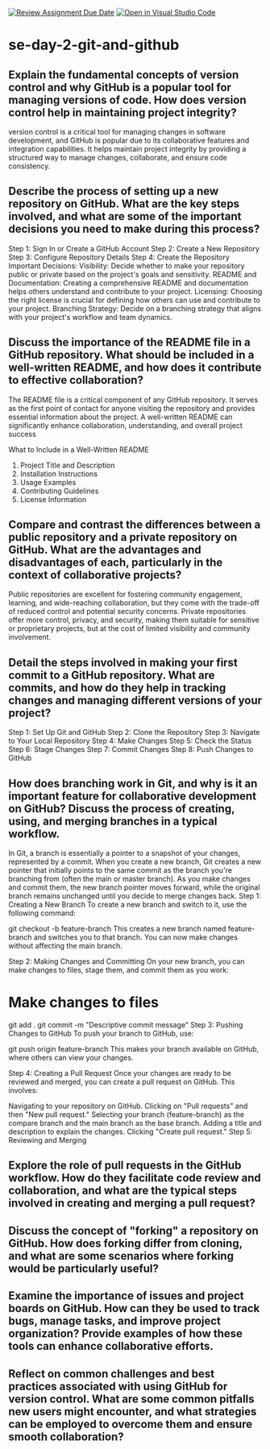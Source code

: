 [![Review Assignment Due Date](https://classroom.github.com/assets/deadline-readme-button-22041afd0340ce965d47ae6ef1cefeee28c7c493a6346c4f15d667ab976d596c.svg)](https://classroom.github.com/a/8wgCKhpZ)
[![Open in Visual Studio Code](https://classroom.github.com/assets/open-in-vscode-2e0aaae1b6195c2367325f4f02e2d04e9abb55f0b24a779b69b11b9e10269abc.svg)](https://classroom.github.com/online_ide?assignment_repo_id=18386840&assignment_repo_type=AssignmentRepo)
# se-day-2-git-and-github
## Explain the fundamental concepts of version control and why GitHub is a popular tool for managing versions of code. How does version control help in maintaining project integrity?
version control is a critical tool for managing changes in software development, and GitHub is popular due to its collaborative features and integration capabilities. It helps maintain project integrity by providing a structured way to manage changes, collaborate, and ensure code consistency.

## Describe the process of setting up a new repository on GitHub. What are the key steps involved, and what are some of the important decisions you need to make during this process?
Step 1: Sign In or Create a GitHub Account
Step 2: Create a New Repository
Step 3: Configure Repository Details
Step 4: Create the Repository
Important Decisions:
Visibility: Decide whether to make your repository public or private based on the project's goals and sensitivity.
README and Documentation: Creating a comprehensive README and documentation helps others understand and contribute to your project.
Licensing: Choosing the right license is crucial for defining how others can use and contribute to your project.
Branching Strategy: Decide on a branching strategy that aligns with your project's workflow and team dynamics.


## Discuss the importance of the README file in a GitHub repository. What should be included in a well-written README, and how does it contribute to effective collaboration?
The README file is a critical component of any GitHub repository. It serves as the first point of contact for anyone visiting the repository and provides essential information about the project. A well-written README can significantly enhance collaboration, understanding, and overall project success

What to Include in a Well-Written README
1. Project Title and Description
2. Installation Instructions
3. Usage Examples
4. Contributing Guidelines
5. License Information

## Compare and contrast the differences between a public repository and a private repository on GitHub. What are the advantages and disadvantages of each, particularly in the context of collaborative projects?
 Public repositories are excellent for fostering community engagement, learning, and wide-reaching collaboration, but they come with the trade-off of reduced control and potential security concerns. Private repositories offer more control, privacy, and security, making them suitable for sensitive or proprietary projects, but at the cost of limited visibility and community involvement. 

## Detail the steps involved in making your first commit to a GitHub repository. What are commits, and how do they help in tracking changes and managing different versions of your project?
Step 1: Set Up Git and GitHub
Step 2: Clone the Repository 
Step 3: Navigate to Your Local Repository
Step 4: Make Changes
Step 5: Check the Status
Step 6: Stage Changes
Step 7: Commit Changes
Step 8: Push Changes to GitHub

## How does branching work in Git, and why is it an important feature for collaborative development on GitHub? Discuss the process of creating, using, and merging branches in a typical workflow.
In Git, a branch is essentially a pointer to a snapshot of your changes, represented by a commit. When you create a new branch, Git creates a new pointer that initially points to the same commit as the branch you're branching from (often the main or master branch). As you make changes and commit them, the new branch pointer moves forward, while the original branch remains unchanged until you decide to merge changes back.
Step 1: Creating a New Branch
To create a new branch and switch to it, use the following command:

git checkout -b feature-branch
This creates a new branch named feature-branch and switches you to that branch. You can now make changes without affecting the main branch.

Step 2: Making Changes and Committing
On your new branch, you can make changes to files, stage them, and commit them as you work:

# Make changes to files
git add .
git commit -m "Descriptive commit message"
Step 3: Pushing Changes to GitHub
To push your branch to GitHub, use:

git push origin feature-branch
This makes your branch available on GitHub, where others can view your changes.

Step 4: Creating a Pull Request
Once your changes are ready to be reviewed and merged, you can create a pull request on GitHub. This involves:

Navigating to your repository on GitHub.
Clicking on "Pull requests" and then "New pull request."
Selecting your branch (feature-branch) as the compare branch and the main branch as the base branch.
Adding a title and description to explain the changes.
Clicking "Create pull request."
Step 5: Reviewing and Merging

## Explore the role of pull requests in the GitHub workflow. How do they facilitate code review and collaboration, and what are the typical steps involved in creating and merging a pull request?


## Discuss the concept of "forking" a repository on GitHub. How does forking differ from cloning, and what are some scenarios where forking would be particularly useful?

## Examine the importance of issues and project boards on GitHub. How can they be used to track bugs, manage tasks, and improve project organization? Provide examples of how these tools can enhance collaborative efforts.

## Reflect on common challenges and best practices associated with using GitHub for version control. What are some common pitfalls new users might encounter, and what strategies can be employed to overcome them and ensure smooth collaboration?
